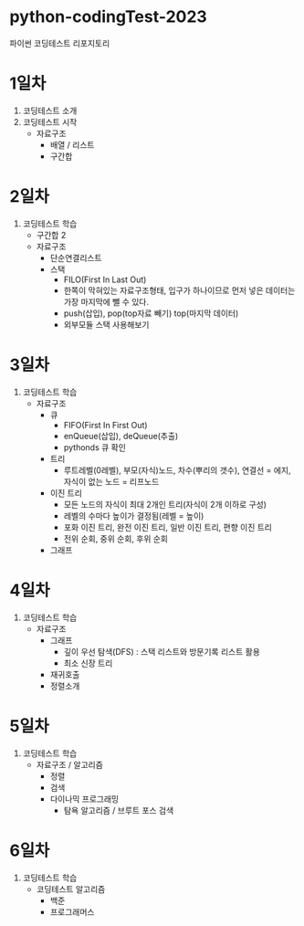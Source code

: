 # python-codingTest-2023
파이썬 코딩테스트 리포지토리

# 1일차
1. 코딩테스트 소개
2. 코딩테스트 시작
    - 자료구조
        - 배열 / 리스트
        - 구간합

# 2일차
1. 코딩테스트 학습
    - 구간합 2
    - 자료구조
        - 단순연결리스트
        - 스택
            - FILO(First In Last Out)
            - 한쪽이 막혀있는 자료구조형태, 입구가 하나이므로 먼저 넣은 데이터는 가장 마지막에 뺄 수 있다.
            - push(삽입), pop(top자료 빼기) top(마지막 데이터)
            - 외부모듈 스택 사용해보기

# 3일차
1. 코딩테스트 학습
    - 자료구조
        - 큐
            - FIFO(First In First Out)
            - enQueue(삽입), deQueue(추출)
            - pythonds 큐 확인
        - 트리
            - 루트레벨(0레벨), 부모(자식)노드, 차수(뿌리의 갯수), 연결선 = 에지, 자식이 없는 노드 = 리프노드
        - 이진 트리
            - 모든 노드의 자식이 최대 2개인 트리(자식이 2개 이하로 구성)
            - 레벨의 수마다 높이가 결정됨(레벨 = 높이)
            - 포화 이진 트리, 완전 이진 트리, 일반 이진 트리, 편향 이진 트리
            - 전위 순회, 중위 순회, 후위 순회
        - 그래프


# 4일차
1. 코딩테스트 학습
    - 자료구조
        - 그래프
            - 깊이 우선 탐색(DFS) : 스택 리스트와 방문기록 리스트 활용
            - 최소 신장 트리
        - 재귀호출
        - 정렬소개

# 5일차
1. 코딩테스트 학습
    - 자료구조 / 알고리즘
        - 정렬
        - 검색
        - 다이나믹 프로그래밍
            - 탐욕 알고리즘 / 브루트 포스 검색

# 6일차
1. 코딩테스트 학습
    - 코딩테스트 알고리즘
        - 백준
        - 프로그래머스
